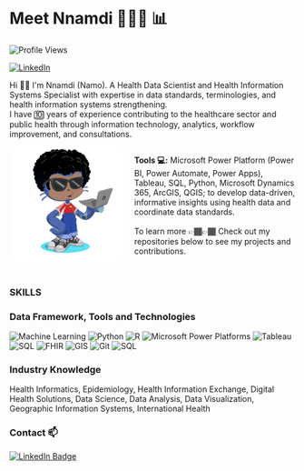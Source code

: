 # Meet Nnamdi 🧑🏽‍💻 📊
![Profile Views](https://komarev.com/ghpvc/?username=nusifoh&label=Profile%20views&color=800080&style=flat)

[<img src="https://cdn.jsdelivr.net/npm/simple-icons@v9/icons/linkedin.svg" alt="LinkedIn" width="24" height="24">](https://www.linkedin.com/in/nnamdiusifoh?)

Hi 👋🏽 I'm Nnamdi (Namo). A Health Data Scientist and Health Information Systems Specialist with expertise in data standards, terminologies, and health information systems strengthening.  
I have 🔟 years of experience contributing to the healthcare sector and public health through information technology, analytics, workflow improvement, and consultations.

<div style="display: flex; align-items: flex-start; gap: 20px;">
  <img src="https://github.com/nusifoh/Namo/blob/main/octocat-1737582204819.png" alt="Custom Octocat" width="200" align="left"/>
  <p>
    <strong>Tools 💻:</strong> Microsoft Power Platform (Power BI, Power Automate, Power Apps), Tableau, SQL, Python, Microsoft Dynamics 365, ArcGIS, QGIS; to develop data-driven, informative insights using health data and coordinate data standards.
    <br><br>
    To learn more 👉🏾👉🏾 Check out my repositories below to see my projects and contributions.
  </p>
</div>

<br clear="all">

### SKILLS
### Data Framework, Tools and Technologies
![Machine Learning](https://img.shields.io/badge/-Machine%20Learning-orange?style=flat-square&logo=tensorflow&logoColor=white)
![Python](https://img.shields.io/badge/-Python-yellow?style=flat-square&logo=python&logoColor=white)
![R](https://img.shields.io/badge/-R-pink?style=flat-square&logo=r&logoColor=white)
![Microsoft Power Platforms](https://img.shields.io/badge/-Microsoft%20Power%20Platforms-blue?style=flat-square&logo=microsoft&logoColor=white)
![Tableau](https://img.shields.io/badge/-Tableau-blue?style=flat-square&logo=tableau&logoColor=white)
![SQL](https://img.shields.io/badge/-SQL-lightgrey?style=flat-square&logo=sql&logoColor=white)
![FHIR](https://img.shields.io/badge/FHIR-red)
![GIS](https://img.shields.io/badge/GIS-green)
![Git](https://img.shields.io/badge/-Git-red?style=flat-square&logo=git&logoColor=white)
![SQL](https://img.shields.io/badge/-SQL-lightgrey?style=flat-square&logo=sql&logoColor=white)

<!--- ![PowerBI](https://img.shields.io/badge/-PowerBI-blue?style=flat-square&logo=tableau&logoColor=white) --> 


### Industry Knowledge
Health Informatics, Epidemiology, Health Information Exchange, Digital Health Solutions, Data Science, Data Analysis, Data Visualization, Geographic Information Systems, International Health

### Contact 📫
[![LinkedIn Badge](https://img.shields.io/badge/LinkedIn-black)](https://www.linkedin.com/in/nnamdiusifoh?)
